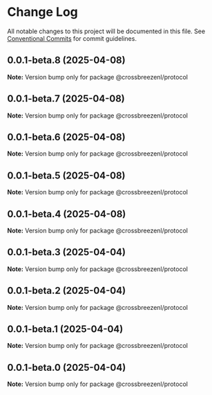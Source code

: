 # Change Log

All notable changes to this project will be documented in this file.
See [Conventional Commits](https://conventionalcommits.org) for commit guidelines.

## 0.0.1-beta.8 (2025-04-08)

**Note:** Version bump only for package @crossbreezenl/protocol

## 0.0.1-beta.7 (2025-04-08)

**Note:** Version bump only for package @crossbreezenl/protocol

## 0.0.1-beta.6 (2025-04-08)

**Note:** Version bump only for package @crossbreezenl/protocol

## 0.0.1-beta.5 (2025-04-08)

**Note:** Version bump only for package @crossbreezenl/protocol

## 0.0.1-beta.4 (2025-04-08)

**Note:** Version bump only for package @crossbreezenl/protocol

## 0.0.1-beta.3 (2025-04-04)

**Note:** Version bump only for package @crossbreezenl/protocol

## 0.0.1-beta.2 (2025-04-04)

**Note:** Version bump only for package @crossbreezenl/protocol

## 0.0.1-beta.1 (2025-04-04)

**Note:** Version bump only for package @crossbreezenl/protocol

## 0.0.1-beta.0 (2025-04-04)

**Note:** Version bump only for package @crossbreezenl/protocol

